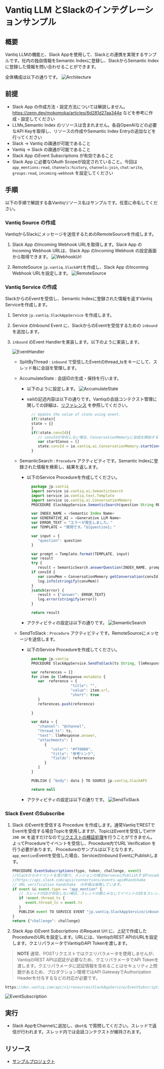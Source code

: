 # Vantiq LLM とSlackのインテグレーションサンプル

## 概要

Vantiq LLMの機能と、Slack Appを使用して、Slackとの連携を実現するサンプルです。社内の独自情報をSemantic Indexに登録し、SlackからSemantic Indexに登録した情報を問い合わせることができます。

全体構成は以下の通りです。
![Architecture](../../imgs/vantiq_llm_slack_integration/vantiq_slack_architecture.png)

## 前提

- Slack App の作成方法・設定方法については解説しません。https://zenn.dev/mokomoka/articles/6d281d27aa344e などを参考に作成・設定してください
- LLMs,Semantic Index のリソースは含まれません。各自OpenAIなどの必要なAPI Keyを取得し、リソースの作成やSemantic Index Entryの追加などを行ってください
- Slack -> Vantiq の疎通が可能であること
- Vantiq -> Slack の疎通が可能であること
- Slack App のEvent Subscriptions が有効であること
- Slack App に必要なOAuth Scopeが設定されていること。今回は`app_mentions:read`, `channels:history`, `channels:join`, `chat:write`, `groups:read`, `incoming-webhook` を設定してください

## 手順

以下の手順で解説する各Vantiqリソース名はサンプルです。任意に命名してください。

### Vantiq Source の作成

VantiqからSlackにメッセージを送信するためのRemoteSourceを作成します。

1. Slack App のIncoming Webhook URLを取得します。Slack App のIncoming Webhook URLは、Slack App のIncoming Webhook の設定画面から取得できます。
![WebhookUrl](../../imgs/vantiq_llm_slack_integration/slack_incomingwebhook.png)

1. RemoteSource `jp.vantiq.SlackAPI`を作成し、Slack App のIncoming Webhook URLを設定します。
![RemoteSource](../../imgs/vantiq_llm_slack_integration/remotesource.png)

### Vantiq Service の作成

SlackからのEventを受信し、Semantic Indexに登録された情報を返すVantiq Serviceを作成します。

1. Service `jp.vantiq.SlackAppService` を作成します。

1. Service のInbound Event に、SlackからのEventを受信するための `inbound` を追加します。

1. `inbound` のEvent Handlerを実装します。以下のように実装します。
   
   ![EventHandler](../../imgs/vantiq_llm_slack_integration/eventhandler.png)

   - SplitByThread : `inbound` で受信したEventのthread_tsをキーにして、スレッド毎に会話を管理します。
   - AccumulateState : 会話IDの生成・保持を行います。
     - 以下のように設定します。
      ![AccumulateState](../../imgs/vantiq_llm_slack_integration/accumulateState.png)
     - vailの記述内容は以下の通りです。Vantiqの会話コンテクスト管理に関しての詳細は、[リファレンス](https://dev.vantiq.com/docs/system/rules/index.html#conversationmemory) を参照してください。

       ```javascript
         // Update the value of state using event.
         if(!state){
         state = {}
         }
         if(!state.convId){
            // convIdが存在しない場合、ConversationMemoryに会話を開始するようにリクエストする
            var startConvo = []
            state.convId = io.vantiq.ai.ConversationMemory.startConversation(startConvo)
         } 
       ```

   - SemanticSearch : `Procedure` アクティビティです。Semantic Indexに登録された情報を検索し、結果を返します。
     - 以下のService Procedureを作成してください。

       ```javascript
         package jp.vantiq
         import service io.vantiq.ai.SemanticSearch
         import service io.vantiq.text.Template
         import service io.vantiq.ai.ConversationMemory
         PROCEDURE SlackAppService.SemanticSearch(question String REQUIRED, convId String): Object

         var INDEX_NAME = <Semantic Index Name>
         var GENERATIVE_AI = <Generative LLM Name>
         var ERROR_TEXT = "エラーが発生しました。"
         var TEMPLATE = "質問です。「${question}」"

         var input = {
            "question": question
         }

         var prompt = Template.format(TEMPLATE, input)
         var result
         try {
            result = SemanticSearch.answerQuestion(INDEX_NAME, prompt, GENERATIVE_AI, convId)
         if convId {
            var convMem = ConversationMemory.getConversation(convId)
            log.info(stringify(convMem))
         }
         }catch(error) {
            result = {"answer": ERROR_TEXT}
            log.error(stringify(error))
         }

         return result
       ```

     - アクティビティの設定は以下の通りです。
       ![SemanticSearch](../../imgs/vantiq_llm_slack_integration/semanticSearch.png)

   - SendToSlack : `Procedure` アクティビティです。RemoteSourceにメッセージを送信します。
     - 以下のService Procedureを作成してください。

       ```javascript
         package jp.vantiq
         PROCEDURE SlackAppService.SendToSlack(ts String, llmResponse Object )

         var references = []
         for item in llmResponse.metadata {
            var  reference = {
                           "title": "",
                           "value": item.url,
                           "short": true
            }
            references.push(reference)
            
         }

         var data = {
            "channel": "@channel",
            "thread_ts": ts,
            "text": llmResponse.answer,
            "attachments": [
               {
                  "color": "#ff0000",
                  "title": "参考リンク",
                  "fields": references
               }
            ]
         }

         PUBLISH { "body": data } TO SOURCE jp.vantiq.SlackAPI

         return null
       ```

     - アクティビティの設定は以下の通りです。
       ![SendToSlack](../../imgs/vantiq_llm_slack_integration/sendToSlack.png)

### Slack Event のSubscribe

1. Slack のEventを受信する Procedure を作成します。通常VantiqでRESTでEventを受信する場合Topicを使用しますが、TopicはEventを受信して`HTTP 200 OK` を返すだけなので[リクエストの検証処理](https://api.slack.com/apis/connections/events-api#handshake)を行うことができません。よってProcedureでイベントを受信し、Procedure内でURL Verification を行う必要があります。
Procedureのサンプルは以下となります。`app_mention`Eventを受信した場合、ServiceのInbound EventにPublishします。

   ```javascript
   PROCEDURE EventSubscriptions(type, token, challenge, event)
   //Slackからのイベントを受け取り、メンションの場合ServeceにPublishするProcedureです。
   //https://api.slack.com/apis/connections/events-api#handshake
   // URL verification handshake  の手順は省略しています。
   if event && event.type == "app_mention" {
      // スレッドのIDが存在しない場合、スレッドの親とみなしてイベントのIDをスレッドIDに設定する
      if !event.thread_ts {
         event.thread_ts = event.ts
      } 
      PUBLISH event TO SERVICE EVENT "jp.vantiq.SlackAppService/inbound"
   }
   return {"challenge": challenge}
   ```

1. Slack App のEvent Subscriptions のRequest Url に、上記で作成したProcedureのURLを設定します。URLには、VantiqのREST APIのURLを設定します。クエリパラメータでVantiqのAPI Tokenを渡します。
 
 > **NOTE**
 > 通常、POSTリクエストではクエリパラメータを使用しませんが、VantiqのREST APIは認証が必要なため、クエリパラメータでAPI Tokenを渡します。クエリパラメータに認証情報を含めることはセキュリティ上問題があるため、プロダクション環境ではAPI GatewayでAuthorization Headerを付与するなどの対応が必要です。

   ```javascript
   https://dev.vantiq.com/api/v1/resources/SlackAppService/EventSubscriptions?token=<API Token>
   ```
![EventSubscription](../../imgs/vantiq_llm_slack_integration/slack_event_subscription.png)

## 実行

- Slack AppをChannelに追加し、`@bot名` で質問してください。スレッドで返信が行われます。スレッド内では会話コンテクストが維持されます。

## リソース

- [サンプルプロジェクト](../../conf/vantiq_llm_slack_integration/llm_slack_integration.zip)
